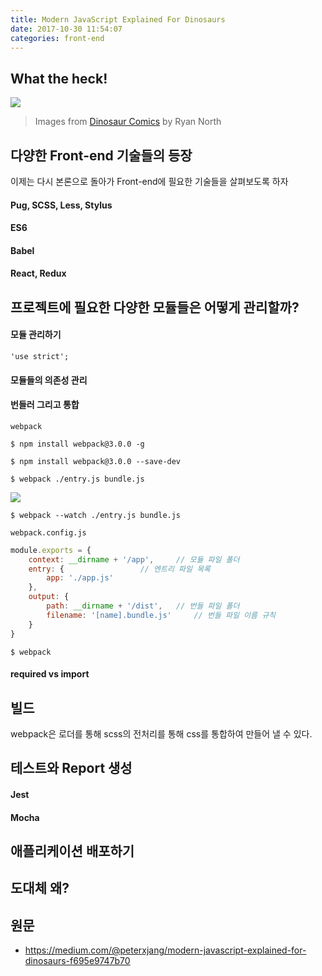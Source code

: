 ```yaml
---
title: Modern JavaScript Explained For Dinosaurs
date: 2017-10-30 11:54:07
categories: front-end
---
```


## What the heck!

<img src='https://cdn-images-1.medium.com/max/800/1*H8PH-HaV43gZyBJz0mJHxA.png' />

> Images from [Dinosaur Comics](http://www.qwantz.com/) by Ryan North

## 다양한 Front-end 기술들의 등장

이제는 다시 본론으로 돌아가 Front-end에 필요한 기술들을 살펴보도록 하자

#### Pug, SCSS, Less, Stylus

#### ES6

#### Babel

#### React, Redux

## 프로젝트에 필요한 다양한 모듈들은 어떻게 관리할까?

#### 모듈 관리하기

```
'use strict';
```

#### 모듈들의 의존성 관리

#### 번들러 그리고 통합

`webpack`

```
$ npm install webpack@3.0.0 -g
```

```
$ npm install webpack@3.0.0 --save-dev
```

```
$ webpack ./entry.js bundle.js
```

<img src='http://d2.naver.com/content/images/2016/02/webpack-1.png' />

```
$ webpack --watch ./entry.js bundle.js
```

`webpack.config.js`

```javascript
module.exports = {  
    context: __dirname + '/app',	 // 모듈 파일 폴더
    entry: { 				 // 엔트리 파일 목록
        app: './app.js' 
    },
    output: {
        path: __dirname + '/dist',	 // 번들 파일 폴더
        filename: '[name].bundle.js'     // 번들 파일 이름 규칙
    }
}
```

```
$ webpack
```

#### required vs import

## 빌드

webpack은 로더를 통해 scss의 전처리를 통해 css를 통합하여 만들어 낼 수 있다.

## 테스트와 Report 생성

#### Jest

#### Mocha

## 애플리케이션 배포하기

## 도대체 왜?

## 원문

- https://medium.com/@peterxjang/modern-javascript-explained-for-dinosaurs-f695e9747b70